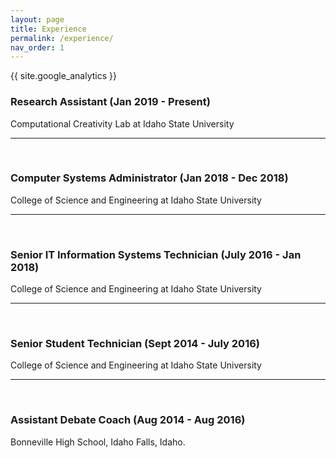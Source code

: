 ```yaml
---
layout: page
title: Experience
permalink: /experience/
nav_order: 1
---
```

{{ site.google_analytics }}

### Research Assistant (Jan 2019 - Present)<br/> 
Computational Creativity Lab at Idaho State University

___
<br/>

### Computer Systems Administrator (Jan 2018 - Dec 2018)<br/>
College of Science and Engineering at Idaho State University

___
<br/>

### Senior IT Information Systems Technician  (July 2016 - Jan 2018)<br/>
College of Science and Engineering at Idaho State University

___
<br/>

### Senior Student Technician (Sept 2014 - July 2016)<br/>
College of Science and Engineering at Idaho State University

___
<br/>

### Assistant Debate Coach (Aug 2014 - Aug 2016)<br/>
Bonneville High School, Idaho Falls, Idaho.
